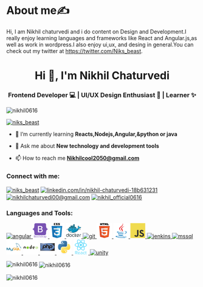 <h1>About me✍</h1>

Hi, 
I am Nikhil chaturvedi and i do content on Design and Development.I really enjoy learning languages and frameworks like React and Angular.js,as well as work in wordpress.I also enjoy ui,ux, and desing in general.You can check out my twitter at https://twitter.com/Niks_beast.

<h1 align="center">Hi 👋, I'm Nikhil Chaturvedi</h1>
<h3 align="center">Frontend Developer 💻 | UI/UX Design Enthusiast 💫 | Learner ✨</h3>

<p align="left"> <img src="https://komarev.com/ghpvc/?username=nikhil0616&label=Profile%20views&color=0e75b6&style=flat" alt="nikhil0616" /> </p>

<p align="left"> <a href="https://twitter.com/niks_beast" target="blank"><img src="https://img.shields.io/twitter/follow/niks_beast?logo=twitter&style=for-the-badge" alt="niks_beast" /></a> </p>

- 🌱 I’m currently learning **Reacts,Nodejs,Angular,&python or java**

- 💬 Ask me about **New technology and development tools**

- 📫 How to reach me **Nikhilcool2050@gmail.com**

<h3 align="left">Connect with me:</h3>
<p align="left">
<a href="https://twitter.com/niks_beast" target="blank"><img align="center" src="https://raw.githubusercontent.com/rahuldkjain/github-profile-readme-generator/master/src/images/icons/Social/twitter.svg" alt="niks_beast" height="30" width="40" /></a>
<a href="https://linkedin.com/in/linkedin.com/in/nikhil-chaturvedi-18b631231" target="blank"><img align="center" src="https://raw.githubusercontent.com/rahuldkjain/github-profile-readme-generator/master/src/images/icons/Social/linked-in-alt.svg" alt="linkedin.com/in/nikhil-chaturvedi-18b631231" height="30" width="40" /></a>
<a href="https://fb.com/nikhilchaturvedi00@gmail.com" target="blank"><img align="center" src="https://raw.githubusercontent.com/rahuldkjain/github-profile-readme-generator/master/src/images/icons/Social/facebook.svg" alt="nikhilchaturvedi00@gmail.com" height="30" width="40" /></a>
<a href="https://instagram.com/nikhil_official0616" target="blank"><img align="center" src="https://raw.githubusercontent.com/rahuldkjain/github-profile-readme-generator/master/src/images/icons/Social/instagram.svg" alt="nikhil_official0616" height="30" width="40" /></a>
</p>

<h3 align="left">Languages and Tools:</h3>
<p align="left"> <a href="https://angular.io" target="_blank" rel="noreferrer"> <img src="https://angular.io/assets/images/logos/angular/angular.svg" alt="angular" width="40" height="40"/> </a> <a href="https://getbootstrap.com" target="_blank" rel="noreferrer"> <img src="https://raw.githubusercontent.com/devicons/devicon/master/icons/bootstrap/bootstrap-plain-wordmark.svg" alt="bootstrap" width="40" height="40"/> </a> <a href="https://www.w3schools.com/css/" target="_blank" rel="noreferrer"> <img src="https://raw.githubusercontent.com/devicons/devicon/master/icons/css3/css3-original-wordmark.svg" alt="css3" width="40" height="40"/> </a> <a href="https://www.docker.com/" target="_blank" rel="noreferrer"> <img src="https://raw.githubusercontent.com/devicons/devicon/master/icons/docker/docker-original-wordmark.svg" alt="docker" width="40" height="40"/> </a> <a href="https://git-scm.com/" target="_blank" rel="noreferrer"> <img src="https://www.vectorlogo.zone/logos/git-scm/git-scm-icon.svg" alt="git" width="40" height="40"/> </a> <a href="https://www.w3.org/html/" target="_blank" rel="noreferrer"> <img src="https://raw.githubusercontent.com/devicons/devicon/master/icons/html5/html5-original-wordmark.svg" alt="html5" width="40" height="40"/> </a> <a href="https://www.java.com" target="_blank" rel="noreferrer"> <img src="https://raw.githubusercontent.com/devicons/devicon/master/icons/java/java-original.svg" alt="java" width="40" height="40"/> </a> <a href="https://developer.mozilla.org/en-US/docs/Web/JavaScript" target="_blank" rel="noreferrer"> <img src="https://raw.githubusercontent.com/devicons/devicon/master/icons/javascript/javascript-original.svg" alt="javascript" width="40" height="40"/> </a> <a href="https://www.jenkins.io" target="_blank" rel="noreferrer"> <img src="https://www.vectorlogo.zone/logos/jenkins/jenkins-icon.svg" alt="jenkins" width="40" height="40"/> </a> <a href="https://www.microsoft.com/en-us/sql-server" target="_blank" rel="noreferrer"> <img src="https://www.svgrepo.com/show/303229/microsoft-sql-server-logo.svg" alt="mssql" width="40" height="40"/> </a> <a href="https://www.mysql.com/" target="_blank" rel="noreferrer"> <img src="https://raw.githubusercontent.com/devicons/devicon/master/icons/mysql/mysql-original-wordmark.svg" alt="mysql" width="40" height="40"/> </a> <a href="https://nodejs.org" target="_blank" rel="noreferrer"> <img src="https://raw.githubusercontent.com/devicons/devicon/master/icons/nodejs/nodejs-original-wordmark.svg" alt="nodejs" width="40" height="40"/> </a> <a href="https://www.php.net" target="_blank" rel="noreferrer"> <img src="https://raw.githubusercontent.com/devicons/devicon/master/icons/php/php-original.svg" alt="php" width="40" height="40"/> </a> <a href="https://www.python.org" target="_blank" rel="noreferrer"> <img src="https://raw.githubusercontent.com/devicons/devicon/master/icons/python/python-original.svg" alt="python" width="40" height="40"/> </a> <a href="https://reactjs.org/" target="_blank" rel="noreferrer"> <img src="https://raw.githubusercontent.com/devicons/devicon/master/icons/react/react-original-wordmark.svg" alt="react" width="40" height="40"/> </a> <a href="https://unity.com/" target="_blank" rel="noreferrer"> <img src="https://www.vectorlogo.zone/logos/unity3d/unity3d-icon.svg" alt="unity" width="40" height="40"/> </a> </p>

<p><img align="left" src="https://github-readme-stats.vercel.app/api/top-langs?username=nikhil0616&show_icons=true&locale=en&layout=compact" alt="nikhil0616" /></p>

<p>&nbsp;<img align="center" src="https://github-readme-stats.vercel.app/api?username=nikhil0616&show_icons=true&locale=en" alt="nikhil0616" /></p>

<p><img align="center" src="https://github-readme-streak-stats.herokuapp.com/?user=nikhil0616&" alt="nikhil0616" /></p>





